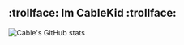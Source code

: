 ## :trollface: Im CableKid :trollface:

![Cable's GitHub stats](https://github-readme-stats.vercel.app/api?username=cablekiddo&show_icons=true&theme=transparent)
